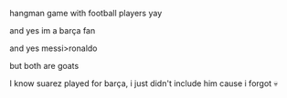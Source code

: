 hangman game with football players yay


and yes im a barça fan


and yes messi>ronaldo 


but both are goats


I know suarez played for barça, i just didn't include him cause i forgot 💀
